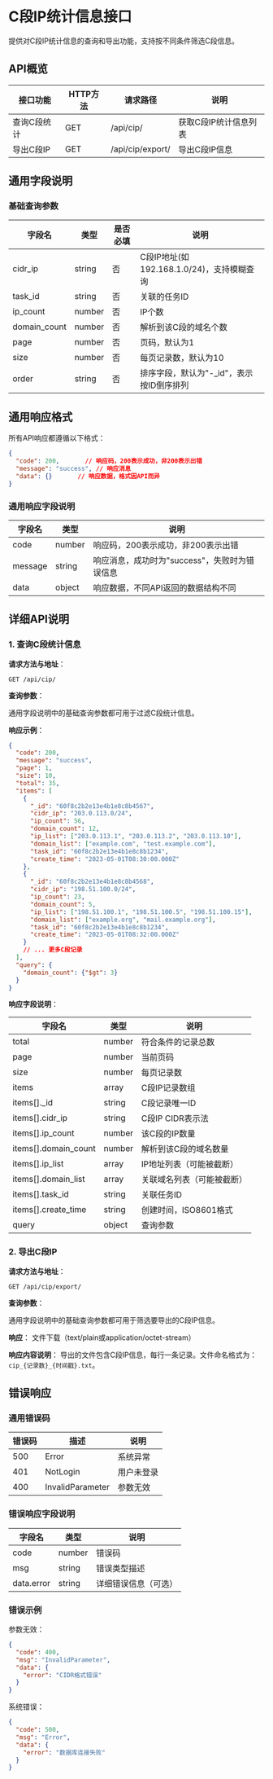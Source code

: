# C段IP统计信息接口

提供对C段IP统计信息的查询和导出功能，支持按不同条件筛选C段信息。

## API概览

| 接口功能     | HTTP方法 | 请求路径              | 说明                     |
| ------------ | -------- | --------------------- | ------------------------ |
| 查询C段统计  | GET      | /api/cip/             | 获取C段IP统计信息列表    |
| 导出C段IP    | GET      | /api/cip/export/      | 导出C段IP信息            |

## 通用字段说明

### 基础查询参数

| 字段名        | 类型     | 是否必填 | 说明                     |
| ------------- | -------- | -------- | ------------------------ |
| cidr_ip       | string   | 否       | C段IP地址(如192.168.1.0/24)，支持模糊查询 |
| task_id       | string   | 否       | 关联的任务ID             |
| ip_count      | number   | 否       | IP个数                   |
| domain_count  | number   | 否       | 解析到该C段的域名个数    |
| page          | number   | 否       | 页码，默认为1            |
| size          | number   | 否       | 每页记录数，默认为10     |
| order         | string   | 否       | 排序字段，默认为"-_id"，表示按ID倒序排列 |

## 通用响应格式

所有API响应都遵循以下格式：

```json
{
  "code": 200,       // 响应码，200表示成功，非200表示出错
  "message": "success", // 响应消息
  "data": {}       // 响应数据，格式因API而异
}
```

### 通用响应字段说明

| 字段名   | 类型   | 说明                                        |
| -------- | ------ | ------------------------------------------- |
| code     | number | 响应码，200表示成功，非200表示出错          |
| message  | string | 响应消息，成功时为"success"，失败时为错误信息 |
| data     | object | 响应数据，不同API返回的数据结构不同         |

## 详细API说明

### 1. 查询C段统计信息

**请求方法与地址**：
```
GET /api/cip/
```

**查询参数**：

通用字段说明中的基础查询参数都可用于过滤C段统计信息。

**响应示例**：
```json
{
  "code": 200,
  "message": "success",
  "page": 1,
  "size": 10,
  "total": 35,
  "items": [
    {
      "_id": "60f8c2b2e13e4b1e8c8b4567",
      "cidr_ip": "203.0.113.0/24",
      "ip_count": 56,
      "domain_count": 12,
      "ip_list": ["203.0.113.1", "203.0.113.2", "203.0.113.10"],
      "domain_list": ["example.com", "test.example.com"],
      "task_id": "60f8c2b2e13e4b1e8c8b1234",
      "create_time": "2023-05-01T08:30:00.000Z"
    },
    {
      "_id": "60f8c2b2e13e4b1e8c8b4568",
      "cidr_ip": "198.51.100.0/24",
      "ip_count": 23,
      "domain_count": 5,
      "ip_list": ["198.51.100.1", "198.51.100.5", "198.51.100.15"],
      "domain_list": ["example.org", "mail.example.org"],
      "task_id": "60f8c2b2e13e4b1e8c8b1234",
      "create_time": "2023-05-01T08:32:00.000Z"
    }
    // ... 更多C段记录
  ],
  "query": {
    "domain_count": {"$gt": 3}
  }
}
```

**响应字段说明**：

| 字段名                | 类型     | 说明                      |
| --------------------- | -------- | ------------------------- |
| total                 | number   | 符合条件的记录总数        |
| page                  | number   | 当前页码                  |
| size                  | number   | 每页记录数                |
| items                 | array    | C段IP记录数组             |
| items[].\_id          | string   | C段记录唯一ID             |
| items[].cidr_ip       | string   | C段IP CIDR表示法          |
| items[].ip_count      | number   | 该C段的IP数量             |
| items[].domain_count  | number   | 解析到该C段的域名数量     |
| items[].ip_list       | array    | IP地址列表（可能被截断）  |
| items[].domain_list   | array    | 关联域名列表（可能被截断）|
| items[].task_id       | string   | 关联任务ID                |
| items[].create_time   | string   | 创建时间，ISO8601格式     |
| query                 | object   | 查询参数                  |

### 2. 导出C段IP

**请求方法与地址**：
```
GET /api/cip/export/
```

**查询参数**：

通用字段说明中的基础查询参数都可用于筛选要导出的C段IP信息。

**响应**：
文件下载（text/plain或application/octet-stream）

**响应内容说明**：
导出的文件包含C段IP信息，每行一条记录。文件命名格式为：`cip_{记录数}_{时间戳}.txt`。

## 错误响应

### 通用错误码

| 错误码 | 描述                | 说明                 |
| ------ | ------------------- | -------------------- |
| 500    | Error               | 系统异常             |
| 401    | NotLogin            | 用户未登录           |
| 400    | InvalidParameter    | 参数无效             |

### 错误响应字段说明

| 字段名      | 类型   | 说明                     |
| ----------- | ------ | ------------------------ |
| code        | number | 错误码                   |
| msg         | string | 错误类型描述             |
| data.error  | string | 详细错误信息（可选）     |

### 错误示例
参数无效：
```json
{
  "code": 400,
  "msg": "InvalidParameter",
  "data": {
    "error": "CIDR格式错误"
  }
}
```

系统错误：
```json
{
  "code": 500,
  "msg": "Error",
  "data": {
    "error": "数据库连接失败"
  }
}
```
